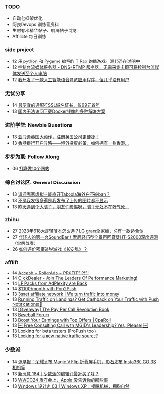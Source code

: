 ### TODO
-  自动化框架优化
-  阿良Devops 训练营资料
-  生财有术精华帖子、航海帖子浏览
-  Affiliate 每日训练

### side project
<!-- sideproject:START -->
-  12 [用 python 和 Pygame 编写的 T Rex 跑酷游戏。源代码在说明中](https://www.youtube.com/watch?v=pZySIXSelCA)
-  12 [控制台流媒体服务器 - DNS+RTMP 服务器，无需采集卡即可将控制台流媒体发送至个人电脑](https://github.com/Aioros/console-streaming-server)
-  12 [我开发了一款人工智能语音导览应用程序，但几乎没有用户](https://www.reddit.com/r/SideProject/comments/18gpp0e/ive_built_an_ai_audio_tour_app_but_have_almost_no/)<!-- sideproject:END -->


### 无忧分享
<!-- ruyo:START -->
-  14 [最便宜的通配符SSL域名证书，仅99元首年](https://51.ruyo.net/18686.html)
-  13 [国内无法访问下载Docker镜像的多种解决方案](https://51.ruyo.net/18687.html)<!-- ruyo:END -->

### 进阶学堂: Newbie Questions
<!-- advertcn1:START -->
-  13 [亚马逊英国大动作，注册英国公司更便捷！](https://www.advertcn.com/thread-115345-1-1.html)
-  13 [香港银行开户攻略——境外投资必备，如何拥有一张香港...](https://www.advertcn.com/thread-115344-1-1.html)<!-- advertcn1:END -->

### 步步为赢: Follow Along
<!-- advertcn2:START -->
-  06 [打算做10个网站](https://www.advertcn.com/thread-115247-1-1.html)<!-- advertcn2:END -->

### 综合讨论区: General Discussion
<!-- advertcn3:START -->
-  13 [请问哪家虚拟卡能直开Taboola海外户不被ban？](https://www.advertcn.com/thread-115353-1-1.html)
-  13 [不是我发很多遍是我发布了上传的图片都不显示](https://www.advertcn.com/thread-115341-1-1.html)
-  13 [昨天遇到个大骗子，朋友们警惕呀，骗子无处不在呀气死...](https://www.advertcn.com/thread-115339-1-1.html)<!-- advertcn3:END -->


### zhihu
<!-- zhihu:START -->
-  27 [2023年618大屏轻薄本怎么选？LG gram全家桶，总有一款适合你](http://zhuanlan.zhihu.com/p/632641888?utm_campaign=rss&utm_medium=rss&utm_source=rss&utm_content=title)
-  27 [年轻人的第一台SoundBar！索尼轻巧型全景声回音壁HT-S2000深度评测（全网首发）](http://zhuanlan.zhihu.com/p/630990296?utm_campaign=rss&utm_medium=rss&utm_source=rss&utm_content=title)
-  26 [如何评价密室逃脱游戏《长安乱》？](http://www.zhihu.com/question/563950552/answer/3045961312?utm_campaign=rss&utm_medium=rss&utm_source=rss&utm_content=title)<!-- zhihu:END -->

### afflift
<!-- afflift:START -->
-  14 [Adcash + RollerAds = PROFIT?!?!?!](https://afflift.com/f/threads/adcash-rollerads-profit.13107/)
-  14 [ClickDealer - Join The Leaders Of Performance Marketing!](https://afflift.com/f/threads/clickdealer-join-the-leaders-of-performance-marketing.2440/)
-  14 [LP Packs from AdPlexity Are Back](https://afflift.com/f/threads/lp-packs-from-adplexity-are-back.13284/)
-  14 [$1000/month with Pop2Push](https://afflift.com/f/threads/1000-month-with-pop2push.13275/)
-  13 [3snet affiliate network | We turn traffic into money](https://afflift.com/f/threads/3snet-affiliate-network-we-turn-traffic-into-money.1333/)
-  13 [Running Traffic on Landings? Get Cashback on Your Traffic with Push Notifications!🚀](https://afflift.com/f/threads/running-traffic-on-landings-get-cashback-on-your-traffic-with-push-notifications-%F0%9F%9A%80.13268/)
-  13 [[Giveaway] The Pay Per Call Revolution Book](https://afflift.com/f/threads/giveaway-the-pay-per-call-revolution-book.13270/)
-  13 [Baseball Forum](https://afflift.com/f/threads/baseball-forum.13075/)
-  13 [Boost Your Earnings with Top Offers | CpaRoll](https://afflift.com/f/threads/boost-your-earnings-with-top-offers-cparoll.13078/)
-  13 [🆓 Free Consulting Call with MGID&#39;s Leadership? Yes, Please! 🆓](https://afflift.com/f/threads/%F0%9F%86%93-free-consulting-call-with-mgids-leadership-yes-please-%F0%9F%86%93.13288/)
-  13 [Looking for beta testers &lpar;ProPush tool&rpar;](https://afflift.com/f/threads/looking-for-beta-testers-propush-tool.11522/)
-  13 [Looking for a new native traffic source?](https://afflift.com/f/threads/looking-for-a-new-native-traffic-source.12647/)<!-- afflift:END -->

### 少数派
<!-- sspai:START -->
-  14 [派早报：荣耀发布 Magic V Flip 折叠屏手机，影石发布 Insta360 GO 3S 相机等](https://sspai.com/post/89594)
-  13 [新玩意 184｜少数派的编辑们最近买了啥？](https://sspai.com/post/89580)
-  13 [WWDC24 发布会上，Apple 没告诉你的那些事](https://sspai.com/post/89541)
-  13 [Windows 设计史 03 | Windows XP：摆脱机械，拥抱自然](https://sspai.com/post/88722)<!-- sspai:END -->
